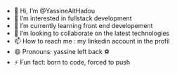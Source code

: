 - 👋 Hi, I’m @YassineAitHadou
- 👀 I’m interested in fullstack development 
- 🌱 I’m currently learning front end developement
- 💞️ I’m looking to collaborate on the latest technologies 
- 📫 How to reach me : my linkedin account in the profil
- 😄 Pronouns: yassine left back ⚽️ 
- ⚡ Fun fact: born to code, forced to push

<!---
YassineAitHadou/YassineAitHadou is a ✨ special ✨ repository because its `README.md` (this file) appears on your GitHub profile.
You can click the Preview link to take a look at your changes.
--->
